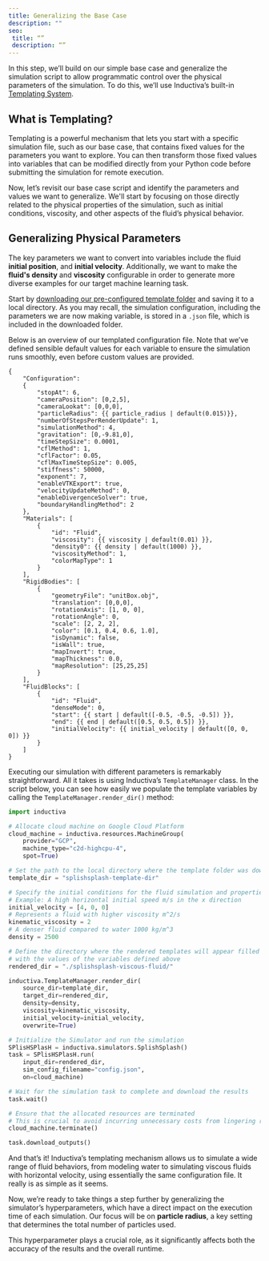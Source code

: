 ```yaml
---
title: Generalizing the Base Case
description: ""
seo:
 title: “”
 description: “”
---
```


In this step, we’ll build on our simple base case and generalize the simulation script to allow programmatic control over the physical parameters of the simulation. To do this, we’ll use Inductiva’s built-in [Templating System](/guides/scale-up/parallel-simulations/templating).

## What is Templating?
Templating is a powerful mechanism that lets you start with a specific simulation file, such as our base case, that contains fixed values for the parameters you want to explore. You can then transform those fixed values into variables that can be modified directly from your Python code before submitting the simulation for remote execution.

Now, let’s revisit our base case script and identify the parameters and values we want to generalize. We'll start by focusing on those directly related to the physical properties of the simulation, such as initial conditions, viscosity, and other aspects of the fluid’s physical behavior.

## Generalizing Physical Parameters
The key parameters we want to convert into variables include the fluid **initial position**, and **initial velocity**. Additionally, we want to make the **fluid's density** and **viscosity** configurable in order to generate more diverse examples for our target machine learning task.

Start by [downloading our pre-configured template folder](https://storage.googleapis.com/inductiva-api-demo-files/splishsplash-template-dir.zip) and saving it to a local directory. As you may recall, the simulation configuration, including the parameters we are now making variable, is stored in a `.json` file, which is included in the downloaded folder.

Below is an overview of our templated configuration file. Note that we’ve defined sensible default values for each variable to ensure the simulation runs smoothly, even before custom values are provided.

```text
{
	"Configuration": 
	{
        "stopAt": 6,
		"cameraPosition": [0,2,5],
		"cameraLookat": [0,0,0],
		"particleRadius": {{ particle_radius | default(0.015)}},
		"numberOfStepsPerRenderUpdate": 1,
		"simulationMethod": 4,
		"gravitation": [0,-9.81,0],
        "timeStepSize": 0.0001,
		"cflMethod": 1, 
		"cflFactor": 0.05,
		"cflMaxTimeStepSize": 0.005,		
		"stiffness": 50000,
		"exponent": 7,
        "enableVTKExport": true,
		"velocityUpdateMethod": 0,
		"enableDivergenceSolver": true,
		"boundaryHandlingMethod": 2
	},
	"Materials": [
		{
			"id": "Fluid",
			"viscosity": {{ viscosity | default(0.01) }},
			"density0": {{ density | default(1000) }},
			"viscosityMethod": 1,
			"colorMapType": 1
		}
	],
	"RigidBodies": [
		{
			"geometryFile": "unitBox.obj",
			"translation": [0,0,0],
			"rotationAxis": [1, 0, 0],
			"rotationAngle": 0,
			"scale": [2, 2, 2],
			"color": [0.1, 0.4, 0.6, 1.0], 
			"isDynamic": false,
			"isWall": true,
			"mapInvert": true, 
			"mapThickness": 0.0,
			"mapResolution": [25,25,25]
		}
	],
	"FluidBlocks": [
		{
			"id": "Fluid",
			"denseMode": 0,
            "start": {{ start | default([-0.5, -0.5, -0.5]) }},
            "end": {{ end | default([0.5, 0.5, 0.5]) }},
			"initialVelocity": {{ initial_velocity | default([0, 0, 0]) }}
		}
	]
}
```

Executing our simulation with different parameters is remarkably straightforward. All it takes is using Inductiva’s `TemplateManager` class. In the script below, you can see how easily we populate the template variables by calling the `TemplateManager.render_dir()` method:

```python
import inductiva

# Allocate cloud machine on Google Cloud Platform
cloud_machine = inductiva.resources.MachineGroup(
    provider="GCP",
    machine_type="c2d-highcpu-4",
    spot=True)

# Set the path to the local directory where the template folder was downloaded
template_dir = "splishsplash-template-dir"

# Specify the initial conditions for the fluid simulation and properties
# Example: A high horizontal initial speed m/s in the x direction 
initial_velocity = [4, 0, 0]
# Represents a fluid with higher viscosity m^2/s
kinematic_viscosity = 2       
# A denser fluid compared to water 1000 kg/m^3
density = 2500                

# Define the directory where the rendered templates will appear filled 
# with the values of the variables defined above
rendered_dir = "./splishsplash-viscous-fluid/"

inductiva.TemplateManager.render_dir(
    source_dir=template_dir,
    target_dir=rendered_dir,
    density=density,
    viscosity=kinematic_viscosity,
    initial_velocity=initial_velocity,
    overwrite=True)

# Initialize the Simulator and run the simulation
SPlisHSPlasH = inductiva.simulators.SplishSplash()
task = SPlisHSPlasH.run(
    input_dir=rendered_dir,
    sim_config_filename="config.json",
    on=cloud_machine)

# Wait for the simulation task to complete and download the results
task.wait()

# Ensure that the allocated resources are terminated
# This is crucial to avoid incurring unnecessary costs from lingering resources
cloud_machine.terminate()

task.download_outputs()
```

And that’s it! Inductiva’s templating mechanism allows us to simulate a wide range of fluid behaviors, from modeling water to 
simulating viscous fluids with horizontal velocity, using essentially the same configuration file. It really is as simple as it seems.

Now, we’re ready to take things a step further by generalizing the simulator’s hyperparameters, which have a direct impact on the 
execution time of each simulation. Our focus will be on **particle radius**, a key setting that determines the total number of particles used.

This hyperparameter plays a crucial role, as it significantly affects both the accuracy of the results and the overall runtime.